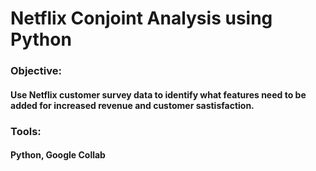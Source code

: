 # Netflix Conjoint Analysis using Python

### Objective:
#### Use Netflix customer survey data to identify what features need to be added for increased revenue and customer sastisfaction.

### Tools:
#### Python, Google Collab
